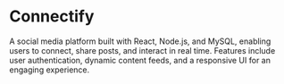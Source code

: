 # Connectify
A social media platform built with React, Node.js, and MySQL, enabling users to connect, share posts, and interact in real time. Features include user authentication, dynamic content feeds, and a responsive UI for an engaging experience. 
